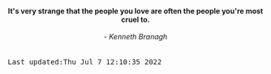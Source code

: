 
<div align="center"><b><span>It's very strange that the people you love are often the people you're most cruel to.</span></b><br><br><i> - Kenneth Branagh</i></div>
<br><br><kbd>Last updated:Thu Jul  7 12:10:35 2022</kbd>